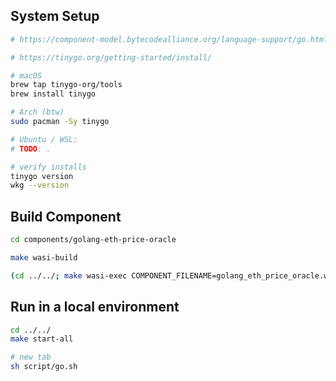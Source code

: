 ## System Setup

```bash
# https://component-model.bytecodealliance.org/language-support/go.html

# https://tinygo.org/getting-started/install/

# macOS
brew tap tinygo-org/tools
brew install tinygo

# Arch (btw)
sudo pacman -Sy tinygo

# Ubuntu / WSL:
# TODO: .

# verify installs
tinygo version
wkg --version
```

## Build Component

```bash
cd components/golang-eth-price-oracle

make wasi-build

(cd ../../; make wasi-exec COMPONENT_FILENAME=golang_eth_price_oracle.wasm)
```

## Run in a local environment

```bash
cd ../../
make start-all

# new tab
sh script/go.sh
```
